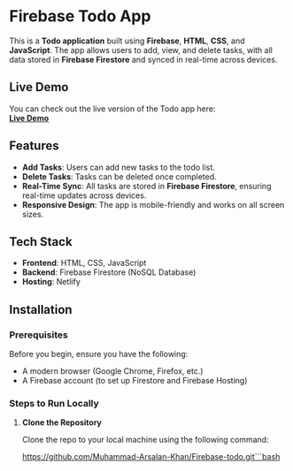 # Firebase Todo App

This is a **Todo application** built using **Firebase**, **HTML**, **CSS**, and **JavaScript**. The app allows users to add, view, and delete tasks, with all data stored in **Firebase Firestore** and synced in real-time across devices.

## Live Demo

You can check out the live version of the Todo app here:  
[**Live Demo**](https://firebase-todoo.netlify.app/)

## Features

- **Add Tasks**: Users can add new tasks to the todo list.
- **Delete Tasks**: Tasks can be deleted once completed.
- **Real-Time Sync**: All tasks are stored in **Firebase Firestore**, ensuring real-time updates across devices.
- **Responsive Design**: The app is mobile-friendly and works on all screen sizes.

## Tech Stack

- **Frontend**: HTML, CSS, JavaScript
- **Backend**: Firebase Firestore (NoSQL Database)
- **Hosting**: Netlify

## Installation

### Prerequisites

Before you begin, ensure you have the following:

- A modern browser (Google Chrome, Firefox, etc.)
- A Firebase account (to set up Firestore and Firebase Hosting)

### Steps to Run Locally

1. **Clone the Repository**

   Clone the repo to your local machine using the following command:

   https://github.com/Muhammad-Arsalan-Khan/Firebase-todo.git```bash
  
